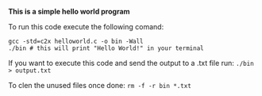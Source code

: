 **This is a simple hello world program**

To run this code execute the following comand:
```
gcc -std=c2x helloworld.c -o bin -Wall
./bin # this will print "Hello World!" in your terminal
```

If you want to execute this code and send the output to a .txt file run:
```./bin > output.txt```

To clen the unused files once done:
```rm -f -r bin *.txt```